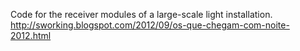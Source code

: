 Code for the receiver modules of a large-scale light installation.<br>
http://sworking.blogspot.com/2012/09/os-que-chegam-com-noite-2012.html
